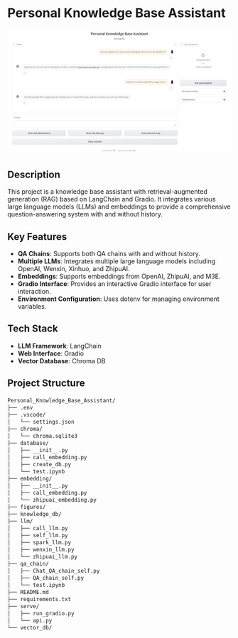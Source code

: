 # Personal Knowledge Base Assistant

![preview](figures/preview.png)

## Description
This project is a knowledge base assistant with retrieval-augmented generation (RAG) based on LangChain and Gradio. It integrates various large language models (LLMs) and embeddings to provide a comprehensive question-answering system with and without history.


## Key Features
- **QA Chains**: Supports both QA chains with and without history.
- **Multiple LLMs**: Integrates multiple large language models including OpenAI, Wenxin, Xinhuo, and ZhipuAI.
- **Embeddings**: Supports embeddings from OpenAI, ZhipuAI, and M3E.
- **Gradio Interface**: Provides an interactive Gradio interface for user interaction.
- **Environment Configuration**: Uses dotenv for managing environment variables.

## Tech Stack
- **LLM Framework**: LangChain
- **Web Interface**: Gradio
- **Vector Database**: Chroma DB

## Project Structure
```plaintext
Personal_Knowledge_Base_Assistant/
├── .env
├── .vscode/
│   └── settings.json
├── chroma/
│   └── chroma.sqlite3
├── database/
│   ├── __init__.py
│   ├── call_embedding.py
│   ├── create_db.py
│   └── test.ipynb
├── embedding/
│   ├── __init__.py
│   ├── call_embedding.py
│   └── zhipuai_embedding.py
├── figures/
├── knowledge_db/
├── llm/
│   ├── call_llm.py
│   ├── self_llm.py
│   ├── spark_llm.py
│   ├── wenxin_llm.py
│   └── zhipuai_llm.py
├── qa_chain/
│   ├── Chat_QA_chain_self.py
│   ├── QA_chain_self.py
│   └── test.ipynb
├── README.md
├── requirements.txt
├── serve/
│   ├── run_gradio.py
│   └── api.py
└── vector_db/
